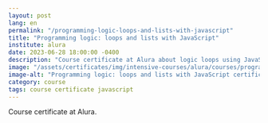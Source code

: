 ```yaml
---
layout: post
lang: en
permalink: "/programming-logic-loops-and-lists-with-javascript"
title: "Programming logic: loops and lists with JavaScript"
institute: alura
date: 2023-06-28 18:00:00 -0400
description: "Course certificate at Alura about logic loops using JavaScript."
image: "/assets/certificates/img/intensive-courses/alura/courses/programming-logic-loops-and-lists-with-javascript/front-en.jpg"
image-alt: "Programming logic: loops and lists with JavaScript certificate"
category: course
tags: course certificate javascript
---
```


Course certificate at Alura.
